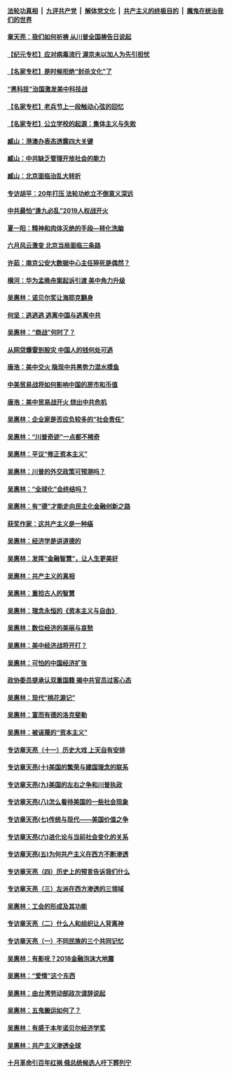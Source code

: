 

####  [法轮功真相](../../../../basic/blob/master/README.md?t=07071402) &nbsp;|&nbsp; [九评共产党](../../../../9ping.md/blob/master/README.md?t=07071402) &nbsp;|&nbsp; [解体党文化](../../../../jtdwh.md/blob/master/README.md?t=07071402)  &nbsp;|&nbsp; [共产主义的终极目的](../../../../gczydzjmd.md/blob/master/README.md?t=07071402) &nbsp;|&nbsp; [魔鬼在统治我们的世界](../../../../mgztzwmdsj.md/blob/master/README.md?t=07071402) 

#### [章天亮：我们如何祈祷 从川普全国祷告日说起](../pages/nsc423/n11944627.md?t=07071402) 

#### [【纪元专栏】应对病毒流行 渥京未以加人为先引担忧](../pages/nsc423/n11875714.md?t=07071402) 

#### [【名家专栏】是时候拒绝“封杀文化”了](../pages/nsc423/n11814093.md?t=07071402) 

#### [“黑科技”治国激发美中科技战](../pages/nsc423/n11638056.md?t=07071402) 

#### [【名家专栏】老兵节上一段触动心弦的回忆](../pages/nsc423/n11646016.md?t=07071402) 

#### [【名家专栏】公立学校的起源：集体主义与失败](../pages/nsc423/n11601833.md?t=07071402) 

#### [臧山：港澳办表态透露四大关键](../pages/nsc423/n11421628.md?t=07071402) 

#### [臧山：中共缺乏管理开放社会的能力](../pages/nsc423/n11407457.md?t=07071402) 

#### [臧山：北京面临治乱大转折](../pages/nsc423/n11406895.md?t=07071402) 

#### [专访胡平：20年打压 法轮功屹立不倒意义深远](../pages/nsc423/n11398800.md?t=07071402) 

#### [中共最怕“逢九必乱”2019人权战开火](../pages/nsc423/n11385248.md?t=07071402) 

#### [夏一阳：精神和肉体灭绝的手段—转化洗脑](../pages/nsc423/n11368250.md?t=07071402) 

#### [六月风云激变 北京当局面临三条路](../pages/nsc423/n11313668.md?t=07071402) 

#### [许茹：南京公安大数据中心主任猝死是偶然？](../pages/nsc423/n11064744.md?t=07071402) 

#### [横河：华为孟晚舟案起诉引渡 美中角力升级](../pages/nsc423/n11027230.md?t=07071402) 

#### [吴惠林：诺贝尔奖让海耶克翻身](../pages/nsc423/n10890049.md?t=07071402) 

#### [何坚：逃逃逃 逃离中国与逃离中共](../pages/nsc423/n10592891.md?t=07071402) 

#### [吴惠林：“商战”何时了？](../pages/nsc423/n10573558.md?t=07071402) 

#### [从网贷爆雷到股灾 中国人的钱何处可逃](../pages/nsc423/n10572800.md?t=07071402) 

#### [唐浩：美中交火 隐现中共黑势力混水摸鱼](../pages/nsc423/n10544040.md?t=07071402) 

#### [中美贸易战将如何影响中国的房市和币值](../pages/nsc423/n10543697.md?t=07071402) 

#### [唐浩：美中贸易战开火 烧出中共危机](../pages/nsc423/n10540126.md?t=07071402) 

#### [吴惠林：企业家是否应负较多的“社会责任”](../pages/nsc423/n10535022.md?t=07071402) 

#### [吴惠林：“川普奇迹”一点都不稀奇](../pages/nsc423/n10512808.md?t=07071402) 

#### [吴惠林：平议“修正资本主义”](../pages/nsc423/n10495724.md?t=07071402) 

#### [吴惠林：川普的外交政策可预测吗？](../pages/nsc423/n10462387.md?t=07071402) 

#### [吴惠林：“全球化”会终结吗？](../pages/nsc423/n10452838.md?t=07071402) 

#### [吴惠林：有“德”才能走向民主化金融创新之路](../pages/nsc423/n10432292.md?t=07071402) 

#### [获奖作家：这共产主义是一种癌](../pages/nsc423/n10431541.md?t=07071402) 

#### [吴惠林：经济学是讲道德的](../pages/nsc423/n10398014.md?t=07071402) 

#### [吴惠林：发挥“金融智慧”，让人生更美好](../pages/nsc423/n10375019.md?t=07071402) 

#### [吴惠林：共产主义的真相](../pages/nsc423/n10351394.md?t=07071402) 

#### [吴惠林：重拾古人的智慧](../pages/nsc423/n10337691.md?t=07071402) 

#### [吴惠林：理念永恒的《资本主义与自由》](../pages/nsc423/n10316274.md?t=07071402) 

#### [吴惠林：数位经济的美丽与哀愁](../pages/nsc423/n10292946.md?t=07071402) 

#### [吴惠林：美中经济战将开打？](../pages/nsc423/n10258825.md?t=07071402) 

#### [吴惠林：可怕的中国经济扩张](../pages/nsc423/n10219147.md?t=07071402) 

#### [政协委员提承认双重国籍 揭中共官员过客心态](../pages/nsc423/n10208809.md?t=07071402) 

#### [吴惠林：现代“桃花源记”](../pages/nsc423/n10185234.md?t=07071402) 

#### [吴惠林：富而有德的洛克斐勒](../pages/nsc423/n10142264.md?t=07071402) 

#### [吴惠林：被诬蔑的“资本主义”](../pages/nsc423/n10124816.md?t=07071402) 

#### [专访章天亮（十一）历史大戏 上天自有安排](../pages/nsc423/n10094905.md?t=07071402) 

#### [专访章天亮(十)美国的繁荣与建国理念的联系](../pages/nsc423/n10094899.md?t=07071402) 

#### [专访章天亮(九)美国的左右之争和川普执政](../pages/nsc423/n10094889.md?t=07071402) 

#### [专访章天亮(八)怎么看待美国的一些社会现象](../pages/nsc423/n10094857.md?t=07071402) 

#### [专访章天亮(七)传统与现代——美国价值之争](../pages/nsc423/n10093140.md?t=07071402) 

#### [专访章天亮(六)进化论与当前社会变化的关系](../pages/nsc423/n10092036.md?t=07071402) 

#### [专访章天亮(五)为何共产主义在西方不断渗透](../pages/nsc423/n10083620.md?t=07071402) 

#### [专访章天亮（四）历史上的预言告诉我们什么](../pages/nsc423/n10083606.md?t=07071402) 

#### [专访章天亮（三）左派在西方渗透的三领域](../pages/nsc423/n10081115.md?t=07071402) 

#### [吴惠林：工会的形成及其功能](../pages/nsc423/n10080633.md?t=07071402) 

#### [专访章天亮（二）什么人和组织让人背离神](../pages/nsc423/n10076637.md?t=07071402) 

#### [专访章天亮（一）不同民族的三个共同记忆](../pages/nsc423/n10074188.md?t=07071402) 

#### [吴惠林：有影呒？2018金融泡沫大地震](../pages/nsc423/n10040534.md?t=07071402) 

#### [吴惠林：“爱情”这个东西](../pages/nsc423/n10019423.md?t=07071402) 

#### [吴惠林：由台湾劳动部政次请辞说起](../pages/nsc423/n9979679.md?t=07071402) 

#### [吴惠林：五鬼搬运如何了？](../pages/nsc423/n9925338.md?t=07071402) 

#### [吴惠林：有感于本年诺贝尔经济学奖](../pages/nsc423/n9871883.md?t=07071402) 

#### [吴惠林：共产主义渗透全球](../pages/nsc423/n9812748.md?t=07071402) 

#### [十月革命引百年红祸 俄总统候选人吁下葬列宁](../pages/nsc423/n9810182.md?t=07071402) 


